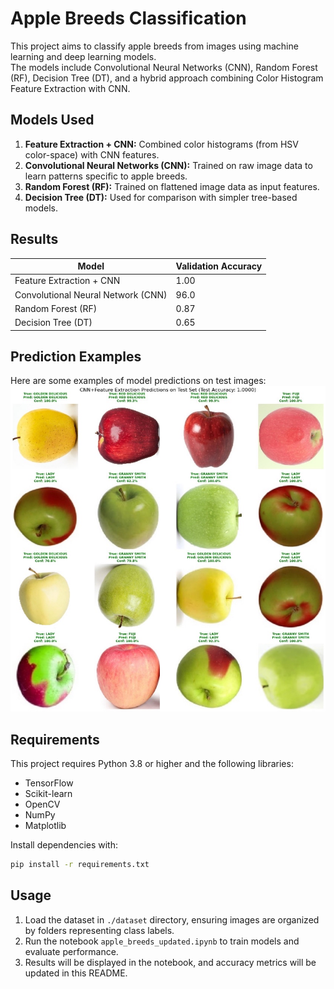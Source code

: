 
# Apple Breeds Classification

This project aims to classify apple breeds from images using machine learning and deep learning models.  
The models include Convolutional Neural Networks (CNN), Random Forest (RF), Decision Tree (DT), and a hybrid approach combining Color Histogram Feature Extraction with CNN.

## Models Used

1. **Feature Extraction + CNN:** Combined color histograms (from HSV color-space) with CNN features.
2. **Convolutional Neural Networks (CNN):** Trained on raw image data to learn patterns specific to apple breeds.
3. **Random Forest (RF):** Trained on flattened image data as input features.
4. **Decision Tree (DT):** Used for comparison with simpler tree-based models.

## Results

| Model                     | Validation Accuracy |
|---------------------------|---------------------|
| Feature Extraction + CNN  | 1.00 |
| Convolutional Neural Network (CNN) | 96.0 |
| Random Forest (RF)        | 0.87 |
| Decision Tree (DT)        | 0.65 |

## Prediction Examples
Here are some examples of model predictions on test images:
![Apple Prediction Overview](Results_Image/DB9E302F-65E4-445C-9D62-CDF6A497EC36.jpg)

## Requirements

This project requires Python 3.8 or higher and the following libraries:
- TensorFlow
- Scikit-learn
- OpenCV
- NumPy
- Matplotlib

Install dependencies with:

```bash
pip install -r requirements.txt
```

## Usage

1. Load the dataset in `./dataset` directory, ensuring images are organized by folders representing class labels.
2. Run the notebook `apple_breeds_updated.ipynb` to train models and evaluate performance.
3. Results will be displayed in the notebook, and accuracy metrics will be updated in this README.
